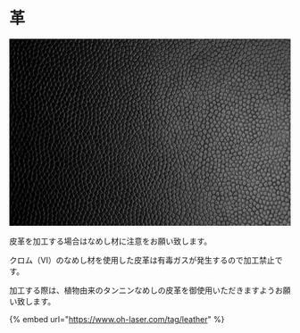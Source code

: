 # 革

![](/assets/publicdomainq-0043179nsa.jpg)

皮革を加工する場合はなめし材に注意をお願い致します。&#x20;

クロム（VI）のなめし材を使用した皮革は有毒ガスが発生するので加工禁止です。

&#x20;加工する際は、植物由来のタンニンなめしの皮革を御使用いただきますようお願い致します。

{% embed url="https://www.oh-laser.com/tag/leather" %}

